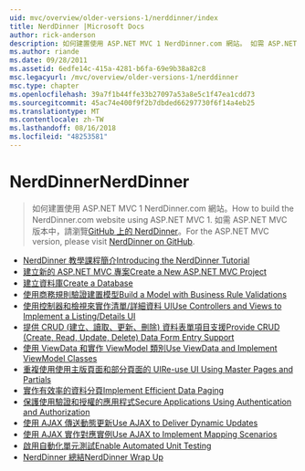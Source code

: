```yaml
---
uid: mvc/overview/older-versions-1/nerddinner/index
title: NerdDinner |Microsoft Docs
author: rick-anderson
description: 如何建置使用 ASP.NET MVC 1 NerdDinner.com 網站。 如需 ASP.NET MVC 3 版本中，瀏覽 GitHub 上的 nerddinner。
ms.author: riande
ms.date: 09/28/2011
ms.assetid: 6edfe14c-415a-4281-b6fa-69e9b38a82c8
msc.legacyurl: /mvc/overview/older-versions-1/nerddinner
msc.type: chapter
ms.openlocfilehash: 39a7f1b44ffe33b27097a53a8e5c1f47ea1cdd73
ms.sourcegitcommit: 45ac74e400f9f2b7dbded66297730f6f14a4eb25
ms.translationtype: MT
ms.contentlocale: zh-TW
ms.lasthandoff: 08/16/2018
ms.locfileid: "48253581"
---
```

<a name="nerddinner"></a><span data-ttu-id="9c471-104">NerdDinner</span><span class="sxs-lookup"><span data-stu-id="9c471-104">NerdDinner</span></span>
====================
> <span data-ttu-id="9c471-105">如何建置使用 ASP.NET MVC 1 NerdDinner.com 網站。</span><span class="sxs-lookup"><span data-stu-id="9c471-105">How to build the NerdDinner.com website using ASP.NET MVC 1.</span></span> <span data-ttu-id="9c471-106">如需 ASP.NET MVC 版本中，請瀏覽[GitHub 上的 NerdDinner](https://github.com/AspNetMVPSamples/NerdDinner)。</span><span class="sxs-lookup"><span data-stu-id="9c471-106">For the ASP.NET MVC version, please visit [NerdDinner on GitHub](https://github.com/AspNetMVPSamples/NerdDinner).</span></span>


- [<span data-ttu-id="9c471-107">NerdDinner 教學課程簡介</span><span class="sxs-lookup"><span data-stu-id="9c471-107">Introducing the NerdDinner Tutorial</span></span>](introducing-the-nerddinner-tutorial.md)
- [<span data-ttu-id="9c471-108">建立新的 ASP.NET MVC 專案</span><span class="sxs-lookup"><span data-stu-id="9c471-108">Create a New ASP.NET MVC Project</span></span>](create-a-new-aspnet-mvc-project.md)
- [<span data-ttu-id="9c471-109">建立資料庫</span><span class="sxs-lookup"><span data-stu-id="9c471-109">Create a Database</span></span>](create-a-database.md)
- [<span data-ttu-id="9c471-110">使用商務規則驗證建置模型</span><span class="sxs-lookup"><span data-stu-id="9c471-110">Build a Model with Business Rule Validations</span></span>](build-a-model-with-business-rule-validations.md)
- [<span data-ttu-id="9c471-111">使用控制器和檢視來實作清單/詳細資料 UI</span><span class="sxs-lookup"><span data-stu-id="9c471-111">Use Controllers and Views to Implement a Listing/Details UI</span></span>](use-controllers-and-views-to-implement-a-listingdetails-ui.md)
- [<span data-ttu-id="9c471-112">提供 CRUD (建立、讀取、更新、刪除) 資料表單項目支援</span><span class="sxs-lookup"><span data-stu-id="9c471-112">Provide CRUD (Create, Read, Update, Delete) Data Form Entry Support</span></span>](provide-crud-create-read-update-delete-data-form-entry-support.md)
- [<span data-ttu-id="9c471-113">使用 ViewData 和實作 ViewModel 類別</span><span class="sxs-lookup"><span data-stu-id="9c471-113">Use ViewData and Implement ViewModel Classes</span></span>](use-viewdata-and-implement-viewmodel-classes.md)
- [<span data-ttu-id="9c471-114">重複使用使用主版頁面和部分頁面的 UI</span><span class="sxs-lookup"><span data-stu-id="9c471-114">Re-use UI Using Master Pages and Partials</span></span>](re-use-ui-using-master-pages-and-partials.md)
- [<span data-ttu-id="9c471-115">實作有效率的資料分頁</span><span class="sxs-lookup"><span data-stu-id="9c471-115">Implement Efficient Data Paging</span></span>](implement-efficient-data-paging.md)
- [<span data-ttu-id="9c471-116">保護使用驗證和授權的應用程式</span><span class="sxs-lookup"><span data-stu-id="9c471-116">Secure Applications Using Authentication and Authorization</span></span>](secure-applications-using-authentication-and-authorization.md)
- [<span data-ttu-id="9c471-117">使用 AJAX 傳送動態更新</span><span class="sxs-lookup"><span data-stu-id="9c471-117">Use AJAX to Deliver Dynamic Updates</span></span>](use-ajax-to-deliver-dynamic-updates.md)
- [<span data-ttu-id="9c471-118">使用 AJAX 實作對應實例</span><span class="sxs-lookup"><span data-stu-id="9c471-118">Use AJAX to Implement Mapping Scenarios</span></span>](use-ajax-to-implement-mapping-scenarios.md)
- [<span data-ttu-id="9c471-119">啟用自動化單元測試</span><span class="sxs-lookup"><span data-stu-id="9c471-119">Enable Automated Unit Testing</span></span>](enable-automated-unit-testing.md)
- [<span data-ttu-id="9c471-120">NerdDinner 總結</span><span class="sxs-lookup"><span data-stu-id="9c471-120">NerdDinner Wrap Up</span></span>](nerddinner-wrap-up.md)
